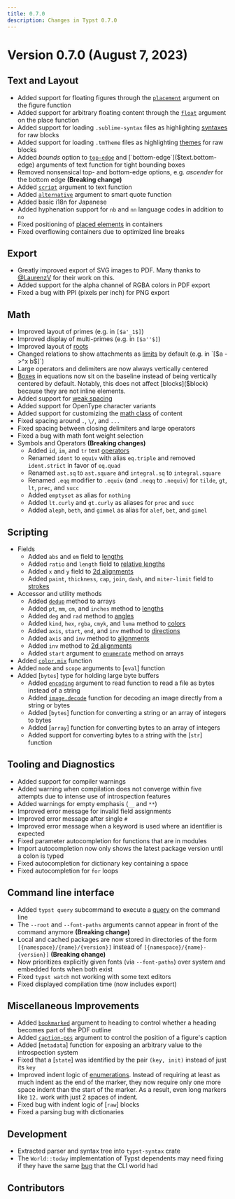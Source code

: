 ```yaml
---
title: 0.7.0
description: Changes in Typst 0.7.0
---
```


# Version 0.7.0 (August 7, 2023)

## Text and Layout
- Added support for floating figures through the
  [`placement`]($figure.placement) argument on the figure function
- Added support for arbitrary floating content through the
  [`float`]($place.float) argument on the place function
- Added support for loading `.sublime-syntax` files as highlighting
  [syntaxes]($raw.syntaxes) for raw blocks
- Added support for loading `.tmTheme` files as highlighting
  [themes]($raw.theme) for raw blocks
- Added _bounds_ option to [`top-edge`]($text.top-edge) and
  [`bottom-edge`]($text.bottom-edge) arguments of text function for tight
  bounding boxes
- Removed nonsensical top- and bottom-edge options, e.g. _ascender_ for the
  bottom edge **(Breaking change)**
- Added [`script`]($text.script) argument to text function
- Added [`alternative`]($smartquote.alternative) argument to smart quote
  function
- Added basic i18n for Japanese
- Added hyphenation support for `nb` and `nn` language codes in addition to `no`
- Fixed positioning of [placed elements]($place) in containers
- Fixed overflowing containers due to optimized line breaks

## Export
- Greatly improved export of SVG images to PDF. Many thanks to
  [@LaurenzV](https://github.com/LaurenzV) for their work on this.
- Added support for the alpha channel of RGBA colors in PDF export
- Fixed a bug with PPI (pixels per inch) for PNG export

## Math
- Improved layout of primes (e.g. in `[$a'_1$]`)
- Improved display of multi-primes (e.g. in `[$a''$]`)
- Improved layout of [roots]($math.root)
- Changed relations to show attachments as [limits]($math.limits) by default
  (e.g. in `[$a ->^x b$]`)
- Large operators and delimiters are now always vertically centered
- [Boxes]($box) in equations now sit on the baseline instead of being vertically
  centered by default. Notably, this does not affect [blocks]($block) because
  they are not inline elements.
- Added support for [weak spacing]($h.weak)
- Added support for OpenType character variants
- Added support for customizing the [math class]($math.class) of content
- Fixed spacing around `.`, `\/`, and `...`
- Fixed spacing between closing delimiters and large operators
- Fixed a bug with math font weight selection
- Symbols and Operators **(Breaking changes)**
  - Added `id`, `im`, and `tr` text [operators]($math.op)
  - Renamed `ident` to `equiv` with alias `eq.triple` and removed `ident.strict`
    in favor of `eq.quad`
  - Renamed `ast.sq` to `ast.square` and `integral.sq` to `integral.square`
  - Renamed `.eqq` modifier to `.equiv` (and `.neqq` to `.nequiv`) for `tilde`,
    `gt`, `lt`, `prec`, and `succ`
  - Added `emptyset` as alias for `nothing`
  - Added `lt.curly` and `gt.curly` as aliases for `prec` and `succ`
  - Added `aleph`, `beth`, and `gimmel` as alias for `alef`, `bet`, and `gimel`

## Scripting
- Fields
  - Added `abs` and `em` field to [lengths]($length)
  - Added `ratio` and `length` field to [relative lengths]($relative)
  - Added `x` and `y` field to [2d alignments]($align.alignment)
  - Added `paint`, `thickness`, `cap`, `join`, `dash`, and `miter-limit` field
    to [strokes]($stroke)
- Accessor and utility methods
  - Added [`dedup`]($array.dedup) method to arrays
  - Added `pt`, `mm`, `cm`, and `inches` method to [lengths]($length)
  - Added `deg` and `rad` method to [angles]($angle)
  - Added `kind`, `hex`, `rgba`, `cmyk`, and `luma` method to [colors]($color)
  - Added `axis`, `start`, `end`, and `inv` method to [directions]($stack.dir)
  - Added `axis` and `inv` method to [alignments]($align.alignment)
  - Added `inv` method to [2d alignments]($align.alignment)
  - Added `start` argument to [`enumerate`]($array.enumerate) method on arrays
- Added [`color.mix`]($color.mix) function
- Added `mode` and `scope` arguments to [`eval`] function
- Added [`bytes`] type for holding large byte buffers
  - Added [`encoding`]($read.encoding) argument to read function to read a file
    as bytes instead of a string
  - Added [`image.decode`]($image.decode) function for decoding an image
    directly from a string or bytes
  - Added [`bytes`] function for converting a string or an array of integers to
    bytes
  - Added [`array`] function for converting bytes to an array of integers
  - Added support for converting bytes to a string with the [`str`] function

## Tooling and Diagnostics
- Added support for compiler warnings
- Added warning when compilation does not converge within five attempts due to
  intense use of introspection features
- Added warnings for empty emphasis (`__` and `**`)
- Improved error message for invalid field assignments
- Improved error message after single `#`
- Improved error message when a keyword is used where an identifier is expected
- Fixed parameter autocompletion for functions that are in modules
- Import autocompletion now only shows the latest package version until a colon
  is typed
- Fixed autocompletion for dictionary key containing a space
- Fixed autocompletion for `for` loops

## Command line interface
- Added `typst query` subcommand to execute a
  [query]($reference/introspection/query/#command-line-queries) on the command
  line
- The `--root` and `--font-paths` arguments cannot appear in front of the
  command anymore **(Breaking change)**
- Local and cached packages are now stored in directories of the form
  `[{namespace}/{name}/{version}]` instead of `[{namespace}/{name}-{version}]`
  **(Breaking change)**
- Now prioritizes explicitly given fonts (via `--font-paths`) over system and
  embedded fonts when both exist
- Fixed `typst watch` not working with some text editors
- Fixed displayed compilation time (now includes export)

## Miscellaneous Improvements
- Added [`bookmarked`]($heading.bookmarked) argument to heading to control
  whether a heading becomes part of the PDF outline
- Added [`caption-pos`]($figure.caption.position) argument to control the
  position of a figure's caption
- Added [`metadata`] function for exposing an arbitrary value to the
  introspection system
- Fixed that a [`state`] was identified by the pair `(key, init)` instead of
  just its `key`
- Improved indent logic of [enumerations]($enum). Instead of requiring at least
  as much indent as the end of the marker, they now require only one more space
  indent than the start of the marker. As a result, even long markers like `12.`
  work with just 2 spaces of indent.
- Fixed bug with indent logic of [`raw`] blocks
- Fixed a parsing bug with dictionaries

## Development
- Extracted parser and syntax tree into `typst-syntax` crate
- The `World::today` implementation of Typst dependents may need fixing if they
  have the same [bug](https://github.com/typst/typst/issues/1842) that the CLI
  world had

## Contributors
<contributors from="v0.6.0" to="v0.7.0" />
